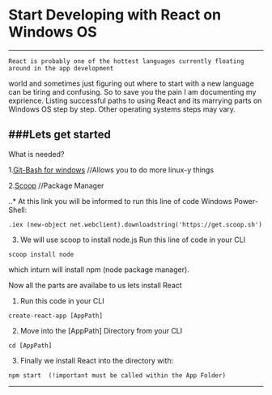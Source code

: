 # Start Developing with React on Windows OS

---
	React is probably one of the hottest languages currently floating around in the app development
world and sometimes just figuring out where to start with a new language can be tiring and confusing. 
	So to save you the pain I am  documenting my exprience. Listing successful paths to using React and
its marrying parts on Windows OS step by step. Other operating systems steps may vary.

###Lets get started
----

What is needed?

1.[Git-Bash for windows](http://gitforwindows.org) //Allows you to do more linux-y things

2.[Scoop](http://scoop.sh/) //Package Manager
 
..* At this link you will be informed to run this line of code Windows Power-Shell:

```
.iex (new-object net.webclient).downloadstring('https://get.scoop.sh')
```


3. We will use scoop to install node.js 
	Run this line of code in your CLI

```
scoop install node
```

which inturn will install npm (node package manager).


Now all the parts are availabe to us lets install React

1. Run this code in your CLI

```
create-react-app [AppPath]
```

2. Move into the [AppPath] Directory from your CLI
```
cd [AppPath]
```

3. Finally we install React into the directory with:

```
npm start  (!important must be called within the App Folder)
```

------------------------------------------------------------
